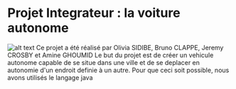 # Projet Integrateur : la voiture autonome
![alt text](https://cdn.discordapp.com/attachments/589812372240203777/589897131091951656/unknown.png)
Ce projet a été réalisé par Olivia SIDIBE, Bruno CLAPPE, Jeremy CROSBY et Amine GHOUMID
Le but du projet est de créer un vehicule autonome capable de se situe dans une ville et de se deplacer en autonomie d'un endroit definie à un autre.
Pour que ceci soit possible, nous avons utilisés le langage java 
